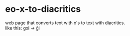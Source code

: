 # eo-x-to-diacritics

web page that converts text with x's to text with diacritics.  
like this: gxi -> ĝi

